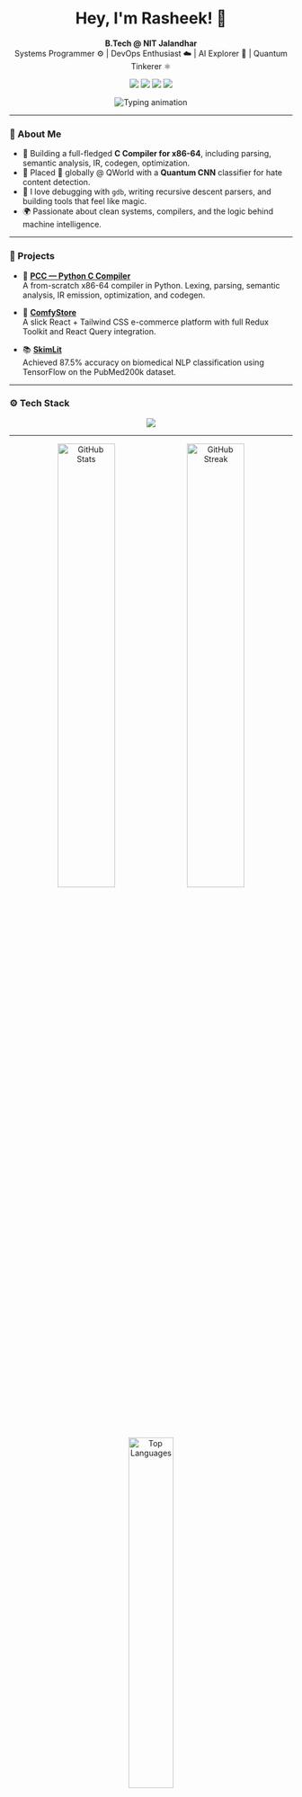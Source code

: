 <h1 align="center" style="animation: fadeIn 2s ease-out;">
  Hey, I'm Rasheek! 👋
</h1>

<p align="center" style="animation: slideIn 1s ease-out;">
  <b>B.Tech @ NIT Jalandhar</b> <br>
  Systems Programmer ⚙️ | DevOps Enthusiast ☁️ | AI Explorer 🤖 | Quantum Tinkerer ⚛️
</p>

<p align="center">
  <a href="mailto:sallanrasheek@gmail.com"><img src="https://img.shields.io/badge/Email-sallanrasheek@gmail.com-blue?style=flat&logo=gmail" style="transition: transform 0.3s ease;" onmouseover="this.style.transform='scale(1.1)'" onmouseout="this.style.transform='scale(1)'"></a>
  <a href="https://linkedin.com/in/rasheek16"><img src="https://img.shields.io/badge/LinkedIn-rasheek16-blue?style=flat&logo=linkedin" style="transition: transform 0.3s ease;" onmouseover="this.style.transform='scale(1.1)'" onmouseout="this.style.transform='scale(1)'"></a>
  <a href="https://github.com/rasheek16"><img src="https://img.shields.io/github/followers/rasheek16?label=Follow&style=social" style="transition: transform 0.3s ease;" onmouseover="this.style.transform='scale(1.1)'" onmouseout="this.style.transform='scale(1)'"></a>
  <a href="https://twitter.com/CloudInX8"><img src="https://img.shields.io/twitter/follow/CloudInX8?style=social" style="transition: transform 0.3s ease;" onmouseover="this.style.transform='scale(1.1)'" onmouseout="this.style.transform='scale(1)'"></a>
</p>

<p align="center">
  <img src="https://readme-typing-svg.demolab.com?font=Fira+Code&weight=500&pause=1000&center=true&vCenter=true&width=500&lines=System+Programming+Enthusiast;C+Compiler+Author;Quantum+AI+Researcher;Full+stack+developer" alt="Typing animation" style="animation: fadeIn 2s ease-out;" />
</p>

---

### 🚀 About Me

- 🔧 Building a full-fledged **C Compiler for x86-64**, including parsing, semantic analysis, IR, codegen, optimization.
- 🧠 Placed 🥉 globally @ QWorld with a **Quantum CNN** classifier for hate content detection.
- 🧰 I love debugging with `gdb`, writing recursive descent parsers, and building tools that feel like magic.
- 🌍 Passionate about clean systems, compilers, and the logic behind machine intelligence.

---

### 🧠 Projects

- 🔩 **[PCC — Python C Compiler](https://github.com/rasheek16/pcc)**  
  A from-scratch x86-64 compiler in Python. Lexing, parsing, semantic analysis, IR emission, optimization, and codegen.

- 🛒 **[ComfyStore](https://github.com/rasheek16/ComfyStore)**  
  A slick React + Tailwind CSS e-commerce platform with full Redux Toolkit and React Query integration.

- 📚 **[SkimLit](https://github.com/rasheek16/SkimLit)**  
  Achieved 87.5% accuracy on biomedical NLP classification using TensorFlow on the PubMed200k dataset.

---

### ⚙️ Tech Stack

<p align="center" style="animation: fadeInUp 2s ease-out;">
  <img src="https://skillicons.dev/icons?i=python,c,cpp,js,react,nextjs,nodejs,nestjs,docker,kubernetes,git,github,bash,linux,aws,gcp,terraform,ansible,jenkins,mysql,mongodb,html,css,tailwind,java,tensorflow,pytorch,terraform,jenkins,ansible,grafana,prometheus" />
</p>

---

<p align="center">
  <img width="45%" src="https://github-readme-stats.vercel.app/api?username=rasheek16&show_icons=true&theme=tokyonight&count_private=true&hide_border=true" alt="GitHub Stats" />
  <img width="45%" src="https://github-readme-streak-stats.herokuapp.com/?user=rasheek16&theme=tokyonight&hide_border=true" alt="GitHub Streak" />
</p>

<p align="center">
  <img width="40%" src="https://github-readme-stats.vercel.app/api/top-langs/?username=rasheek16&layout=compact&theme=tokyonight&hide_border=true" alt="Top Languages" />
</p>


### 📫 Let’s Connect

📧 Email: [sallanrasheek@gmail.com](mailto:sallanrasheek@gmail.com)  
🔗 LinkedIn: [linkedin.com/in/rasheek16](https://linkedin.com/in/rasheek16)

---

> “Not just reading systems books — building the tools inside them.”  
> — Rasheek
